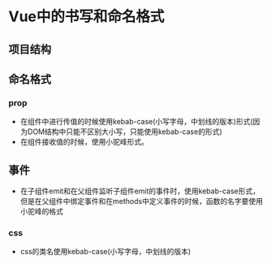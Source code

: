 <!--
 * @Author: xujie 1607526161@qq.com
 * @Date: 2022-04-22 13:11:00
 * @LastEditors: xujie 1607526161@qq.com
 * @FilePath: \HTML-CSS-Javascript-\工具类的知识\编码的书写规范\Vue的书写规范.md
 * @Description: 
-->
# Vue中的书写和命名格式

## 项目结构

## 命名格式

### prop

* 在组件中进行传值的时候使用kebab-case(小写字母，中划线的版本)形式(因为DOM结构中只能不区别大小写，只能使用kebab-case的形式)
* 在组件接收值的时候，使用小驼峰形式。

## 事件

* 在子组件emit和在父组件监听子组件emit的事件时，使用kebab-case形式，但是在父组件中绑定事件和在methods中定义事件的时候，函数的名字要使用小驼峰的格式


### css

* css的类名使用kebab-case(小写字母，中划线的版本)
